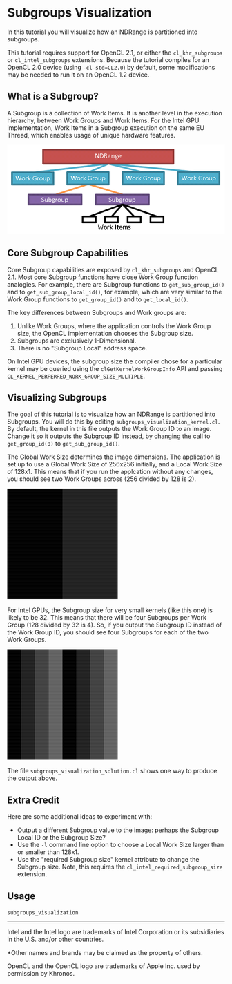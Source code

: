 # Subgroups Visualization

In this tutorial you will visualize how an NDRange is partitioned into subgroups.

This tutorial requires support for OpenCL 2.1, or either the `cl_khr_subgroups` or
`cl_intel_subgroups` extensions.  Because the tutorial compiles for an OpenCL
2.0 device (using `-cl-std=CL2.0`) by default, some modifications may be needed to
run it on an OpenCL 1.2 device.

## What is a Subgroup?

A Subgroup is a collection of Work Items.  It is another level in the execution hierarchy,
between Work Groups and Work Items.  For the Intel GPU implementation, Work Items in a
Subgroup execution on the same EU Thread, which enables usage of unique hardware features.

![Execution Model Hierarchy](docs/images/execution-model-hierarchy.png)

## Core Subgroup Capabilities

Core Subgroup capabilities are exposed by `cl_khr_subgroups` and OpenCL 2.1.  Most core
Subgroup functions have close Work Group function analogies.  For example, there are
Subgroup functions to `get_sub_group_id()` and to `get_sub_group_local_id()`, for example,
which are very similar to the Work Group functions to `get_group_id()` and to `get_local_id()`.

The key differences between Subgroups and Work groups are:

1. Unlike Work Groups, where the application controls the Work Group size, the OpenCL
   implementation chooses the Subgroup size.
2. Subgroups are exclusively 1-Dimensional.
3. There is no "Subgroup Local" address space.

On Intel GPU devices, the subgroup size the compiler chose for a particular kernel may
be queried using the `clGetKernelWorkGroupInfo` API and passing `CL_KERNEL_PERFERRED_WORK_GROUP_SIZE_MULTIPLE`.

## Visualizing Subgroups

The goal of this tutorial is to visualize how an NDRange is partitioned into Subgroups.
You will do this by editing `subgroups_visualization_kernel.cl`.  By default, the
kernel in this file outputs the Work Group ID to an image.  Change it so it outputs the
Subgroup ID instead, by changing the call to `get_group_id(0)` to `get_sub_group_id()`.

The Global Work Size determines the image dimensions.  The application is set up to
use a Global Work Size of 256x256 initially, and a Local Work Size of 128x1.  This
means that if you run the applcation without any changes, you should see two Work Groups
across (256 divided by 128 is 2).

![Default Output](docs/images/default.png)

For Intel GPUs, the Subgroup size for very small kernels (like this one) is likely to
be 32.  This means that there will be four Subgroups per Work Group (128 divided by
32 is 4).  So, if you output the Subgroup ID instead of the Work Group ID, you should
see four Subgroups for each of the two Work Groups.

![Solution Output](docs/images/solution.png)

The file `subgroups_visualization_solution.cl` shows one way to produce the output above.

## Extra Credit

Here are some additional ideas to experiment with:

* Output a different Subgroup value to the image: perhaps the Subgroup Local ID or the Subgroup Size?
* Use the `-l` command line option to choose a Local Work Size larger than or smaller than 128x1.
* Use the "required Subgroup size" kernel attribute to change the Subgroup size.  Note, this
  requires the `cl_intel_required_subgroup_size` extension.

## Usage
    subgroups_visualization

----

Intel and the Intel logo are trademarks of Intel Corporation or its subsidiaries in the U.S. and/or other countries.

*Other names and brands may be claimed as the property of others.

OpenCL and the OpenCL logo are trademarks of Apple Inc. used by permission by Khronos.

